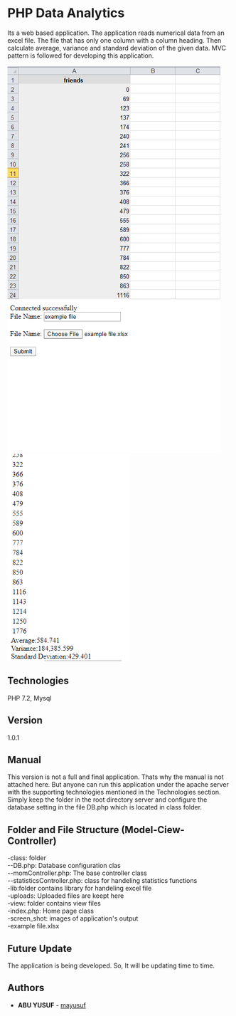 # PHP Data Analytics

Its a web based application. The application reads numerical data from an excel file. The file that has only one column with a column heading. Then calculate average, variance and standard deviation of the given data. MVC pattern is followed for developing this application.

![Screenshot](screen_shot/ex_excel.png)
![Screenshot](screen_shot/home.png)
![Screenshot](screen_shot/stat.png)

## Technologies

PHP 7.2, Mysql

## Version

1.0.1

## Manual
This version is not a full and final application. Thats why the manual is not attached here. But anyone can run this application under the apache server with the supporting technologies mentioned in the Technologies section. Simply keep the folder in the root directory server and configure the database setting in the file DB.php which is located in class folder. 

## Folder and File Structure (Model-Ciew-Controller)
  -class: folder  
  --DB.php: Database configuration clas  
  --momController.php: The base controller class  
  --statisticsController.php: class for handeling statistics functions  
  -lib:folder contains library for handeling excel file  
  -uploads: Uploaded files are keept here  
  -view: folder contains view files  
  -index.php: Home page class  
  -screen_shot: images of application's output  
  -example file.xlsx  

## Future Update
The application is being developed. So, It will be updating time to time.  

## Authors

* **ABU YUSUF** - [mayusuf](https://github.com/mayusuf)